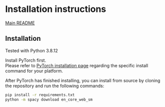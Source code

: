 # Installation instructions

[Main README](../README.md)

## Installation

Tested with Python 3.8.12

Install PyTorch first.  
Please refer to [PyTorch installation page](https://pytorch.org/get-started/locally/#start-locally) regarding the specific install command for your platform.

After PyTorch has finished installing, you can install from source by cloning the repository and run the following commands:

```bash
pip install -r requirements.txt
python -m spacy download en_core_web_sm
```
